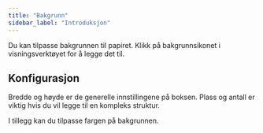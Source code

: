 ```yaml
---
title: "Bakgrunn"
sidebar_label: "Introduksjon"
---
```



Du kan tilpasse bakgrunnen til papiret. Klikk på bakgrunnsikonet i visningsverktøyet for å legge det til.

## Konfigurasjon

Bredde og høyde er de generelle innstillingene på boksen. Plass og antall er viktig hvis du vil legge til en kompleks struktur.

I tillegg kan du tilpasse fargen på bakgrunnen.
